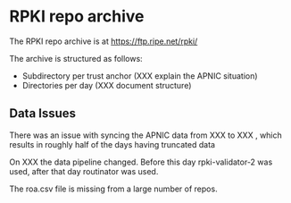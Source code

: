 # RPKI repo archive

The RPKI repo archive is at https://ftp.ripe.net/rpki/ 

The archive is structured as follows:
   * Subdirectory per trust anchor (XXX explain the APNIC situation)
   * Directories per day (XXX document structure)
 
##  Data Issues

There was an issue with syncing the APNIC data from XXX to XXX , which results in roughly half of the days having truncated data

On XXX the data pipeline changed. Before this day rpki-validator-2 was used, after that day routinator was used.

The roa.csv file is missing from a large number of repos.
